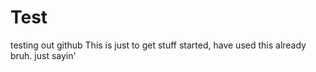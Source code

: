 # Test
testing out github
This is just to get stuff started, have used this already bruh.
just sayin'
